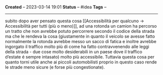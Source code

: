 **Created** – 2023-03-14 19:01
**Status** – #idea
**Tags** –

---

subito dopo aver pensato questa cosa [[Accessibilità per qualcuno -> Accessibilità per tutti (più o meno)]], ad una rotonda un camion ha percorso un tratto che non avrebbe potuto percorrere secondo il codice della strada ma che le rendeva la cosa (giustamente in quanto il veicolo se avesse fatto normalmente la rotonda avrebbe messo un sacco di fatica e inoltre avrebbe ingorgato il traffico molto più di come ha fatto contravvenendo alle leggi della strada - due cose molto desiderabili in un paese dove il traffico d’estate é sempre intasato) molto più accessibile. Tuttavia questa cosa per quanto torni utile anche ai piccoli automobilisti proprio in questo caso rende le strade meno sicure (e forse più congestionate).